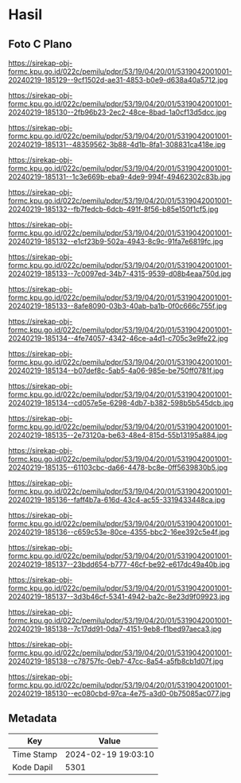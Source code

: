 # Hasil

## Foto C Plano

https://sirekap-obj-formc.kpu.go.id/022c/pemilu/pdpr/53/19/04/20/01/5319042001001-20240219-185129--9cf1502d-ae31-4853-b0e9-d638a40a5712.jpg

https://sirekap-obj-formc.kpu.go.id/022c/pemilu/pdpr/53/19/04/20/01/5319042001001-20240219-185130--2fb96b23-2ec2-48ce-8bad-1a0cf13d5dcc.jpg

https://sirekap-obj-formc.kpu.go.id/022c/pemilu/pdpr/53/19/04/20/01/5319042001001-20240219-185131--48359562-3b88-4d1b-8fa1-308831ca418e.jpg

https://sirekap-obj-formc.kpu.go.id/022c/pemilu/pdpr/53/19/04/20/01/5319042001001-20240219-185131--1c3e669b-eba9-4de9-994f-49462302c83b.jpg

https://sirekap-obj-formc.kpu.go.id/022c/pemilu/pdpr/53/19/04/20/01/5319042001001-20240219-185132--fb7fedcb-6dcb-491f-8f56-b85e150f1cf5.jpg

https://sirekap-obj-formc.kpu.go.id/022c/pemilu/pdpr/53/19/04/20/01/5319042001001-20240219-185132--e1cf23b9-502a-4943-8c9c-91fa7e6819fc.jpg

https://sirekap-obj-formc.kpu.go.id/022c/pemilu/pdpr/53/19/04/20/01/5319042001001-20240219-185133--7c0097ed-34b7-4315-9539-d08b4eaa750d.jpg

https://sirekap-obj-formc.kpu.go.id/022c/pemilu/pdpr/53/19/04/20/01/5319042001001-20240219-185133--8afe8090-03b3-40ab-ba1b-0f0c666c755f.jpg

https://sirekap-obj-formc.kpu.go.id/022c/pemilu/pdpr/53/19/04/20/01/5319042001001-20240219-185134--4fe74057-4342-46ce-a4d1-c705c3e9fe22.jpg

https://sirekap-obj-formc.kpu.go.id/022c/pemilu/pdpr/53/19/04/20/01/5319042001001-20240219-185134--b07def8c-5ab5-4a06-985e-be750ff0781f.jpg

https://sirekap-obj-formc.kpu.go.id/022c/pemilu/pdpr/53/19/04/20/01/5319042001001-20240219-185134--cd057e5e-6298-4db7-b382-598b5b545dcb.jpg

https://sirekap-obj-formc.kpu.go.id/022c/pemilu/pdpr/53/19/04/20/01/5319042001001-20240219-185135--2e73120a-be63-48e4-815d-55b13195a884.jpg

https://sirekap-obj-formc.kpu.go.id/022c/pemilu/pdpr/53/19/04/20/01/5319042001001-20240219-185135--61103cbc-da66-4478-bc8e-0ff5639830b5.jpg

https://sirekap-obj-formc.kpu.go.id/022c/pemilu/pdpr/53/19/04/20/01/5319042001001-20240219-185136--faff4b7a-616d-43c4-ac55-3319433448ca.jpg

https://sirekap-obj-formc.kpu.go.id/022c/pemilu/pdpr/53/19/04/20/01/5319042001001-20240219-185136--c659c53e-80ce-4355-bbc2-16ee392c5e4f.jpg

https://sirekap-obj-formc.kpu.go.id/022c/pemilu/pdpr/53/19/04/20/01/5319042001001-20240219-185137--23bdd654-b777-46cf-be92-e617dc49a40b.jpg

https://sirekap-obj-formc.kpu.go.id/022c/pemilu/pdpr/53/19/04/20/01/5319042001001-20240219-185137--3d3b46cf-5341-4942-ba2c-8e23d9f09923.jpg

https://sirekap-obj-formc.kpu.go.id/022c/pemilu/pdpr/53/19/04/20/01/5319042001001-20240219-185138--7c17dd91-0da7-4151-9eb8-f1bed97aeca3.jpg

https://sirekap-obj-formc.kpu.go.id/022c/pemilu/pdpr/53/19/04/20/01/5319042001001-20240219-185138--c78757fc-0eb7-47cc-8a54-a5fb8cb1d07f.jpg

https://sirekap-obj-formc.kpu.go.id/022c/pemilu/pdpr/53/19/04/20/01/5319042001001-20240219-185130--ec080cbd-97ca-4e75-a3d0-0b75085ac077.jpg


## Metadata

| Key        | Value               |
| ---------- | ------------------- |
| Time Stamp | 2024-02-19 19:03:10 |
| Kode Dapil | 5301                |



